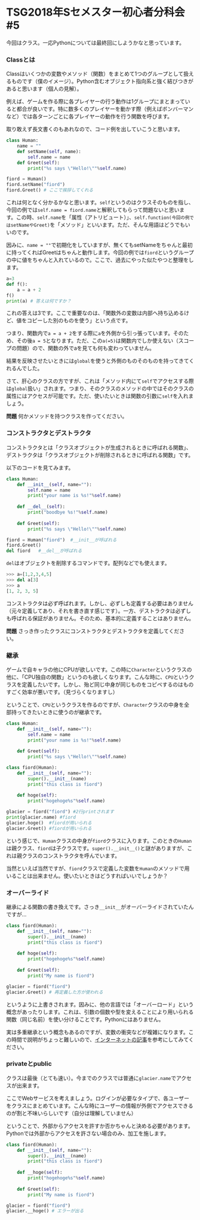 # TSG2018年Sセメスター初心者分科会\#5

今回はクラス。一応Pythonについては最終回にしようかなと思っています。

### Classとは
Classはいくつかの変数やメソッド（関数）をまとめて1つのグループとして扱えるものです（僕のイメージ）。Python含むオブジェクト指向系と強く結びつきがあると思います（個人の見解）。

例えば、ゲームを作る際に各プレイヤーの行う動作は1グループにまとまっていると都合が良いです。特に数多くのプレイヤーを動かす際（例えばボンバーマンなど）では各ターンごとに各プレイヤーの動作を行う関数を呼びます。

取り敢えず長文書くのもあれなので、コード例を出していこうと思います。
```python
class Human:
    name = ""
    def setName(self, name):
        self.name = name
    def Greet(self):
        print("%s says \"Hello!\""%self.name)

fiord = Human()
fiord.setName("fiord")
fiord.Greet() # ここで挨拶してくれる
```
これは何となく分かるかなと思います。`self`というのはクラスそのものを指し、今回の例では`self.name = fiord.name`と解釈してもらって問題ないと思います。この時、`self.name`を「属性（アトリビュート）」、`self.function(今回の例ではsetNameやGreet)`を「メソッド」といいます。ただ、そんな用語はどうでもいいのです。

因みに、`name = ""`で初期化をしていますが、無くてもsetNameをちゃんと最初に持ってくればGreetはちゃんと動作します。今回の例では`fiord`というグループの中に値をちゃんと入れているので。ここで、過去にやった似たやつと整理をします。
```python
a=3
def f():
    a = a + 2
f()
print(a) # 答えは何ですか？
```

これの答えは3です。ここで重要なのは、「関数外の変数は内部へ持ち込めるけど、値をコピーした別のものを使う」という点です。

つまり、関数内で`a = a + 2`をする際に`a`を外側から引っ張っています。そのため、その後`a = 5`となります。ただ、この`a(=5)`は関数内でしか使えない（スコープの問題）ので、関数の外でaを見ても何も変わっていません。

結果を反映させたいときには`global`を使うと外側のものそのものを持ってきてくれるんでした。

さて、肝心のクラスの方ですが、これは「メソッド内にて`self`でアクセスする際は`global`扱い」されます。つまり、そのクラスのメソッドの中ではそのクラスの属性にはアクセスが可能です。ただ、使いたいときは関数の引数に`self`を入れましょう。

__問題__ 何かメソッドを持つクラスを作ってください。

### コンストラクタとデストラクタ
コンストラクタとは「クラスオブジェクトが生成されるときに呼ばれる関数」、デストラクタは「クラスオブジェクトが削除されるときに呼ばれる関数」です。

以下のコードを見てみます。
```python
class Human:
    def __init__(self, name=""):
        self.name = name
        print("your name is %s!"%self.name)
    
    def __del__(self):
        print("boodbye %s!"%self.name)
    
    def Greet(self):
        print("%s says \"Hello!\""%self.name)

fiord = Human("fiord")  #__init__が呼ばれる
fiord.Greet()
del fiord   #__del__が呼ばれる
```
`del`はオブジェクトを削除するコマンドです。配列などでも使えます。
```python
>>> a=[1,2,3,4,5]
>>> del a[3]
>>> a
[1, 2, 3, 5]
```

コンストラクタは必ず呼ばれます。しかし、必ずしも定義する必要はありません（元々定義してあり、それを書き直す感じです）。一方、デストラクタは必ずしも呼ばれる保証がありません。そのため、基本的に定義することはありません。

__問題__ さっき作ったクラスにコンストラクタとデストラクタを定義してください。

### 継承
ゲームで自キャラの他にCPUが欲しいです。この時に`Character`というクラスの他に、「CPU独自の関数」というのも欲しくなります。こんな時に、`CPU`というクラスを定義したいです。しかし、殆ど同じ中身が同じものをコピペするのはものすごく効率が悪いです。（見づらくなりますし）

ということで、`CPU`というクラスを作るのですが、`Character`クラスの中身を全部持ってきたいときに使うのが継承です。

```python
class Human:
    def __init__(self, name=""):
        self.name = name
        print("your name is %s!"%self.name)
    
    def Greet(self):
        print("%s says \"Hello!\""%self.name)

class fiord(Human):
    def __init__(self, name=""):
        super().__init__(name)
        print("this class is fiord")
    
    def hoge(self):
        print("hogehoge%s"%self.name)

glacier = fiord("fiord") #2行printされます
print(glacier.name) #fiord
glacier.hoge()  #fiordが用いられる
glacier.Greet() #fiordが用いられる
```

という感じで、`Human`クラスの中身が`fiord`クラスに入ります。このときの`Human`は親クラス、`fiord`は子クラスです。`super().__init__()`と謎がありますが、これは親クラスのコンストラクタを呼んでいます。

当然といえば当然ですが、`fiord`クラスで定義した変数を`Human`のメソッドで用いることは出来ません。使いたいときはどうすればいいでしょうか？

### オーバーライド
継承による関数の書き換えです。さっき`__init__`がオーバーライドされていたんですが…
```python
class fiord(Human):
    def __init__(self, name=""):
        super().__init__(name)
        print("this class is fiord")
    
    def hoge(self):
        print("hogehoge%s"%self.name)
    
    def Greet(self):
        print("My name is fiord")

glacier = fiord("fiord")
glacier.Greet() # 再定義した方が使われる
```

というように上書きされます。因みに、他の言語では「オーバーロード」という概念があったりします。これは、引数の個数や型を変えることにより用いられる関数（同じ名前）を使い分けることです。Pythonにはありません。

実は多重継承という概念もあるのですが、変数の衝突などが複雑になります。この時間で説明がちょっと難しいので、[インターネットの記事](https://qiita.com/Tocyuki/items/155ec12bcd087803c817)を参考にしてみてください。

### privateとpublic
クラスは最後（とても速い）。今までのクラスでは普通に`glacier.name`でアクセスが出来ます。

ここでWebサービスを考えましょう。ログインが必要なタイプで、各ユーザーをクラスにまとめています。こんな時にユーザーの情報が外側でアクセスできるのが割と不味いらしいです（自分は理解していません）

ということで、外部からアクセスを許すか否かちゃんと決める必要があります。Pythonでは外部からアクセスを許さない場合のみ、加工を施します。

```python
class fiord(Human):
    def __init__(self, name=""):
        super().__init__(name)
        print("this class is fiord")
    
    def __hoge(self):
        print("hogehoge%s"%self.name)
    
    def Greet(self):
        print("My name is fiord")

glacier = fiord("fiord")
glacier.__hoge() # エラーが出る
```